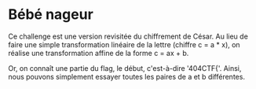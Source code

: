 
# Bébé nageur

Ce challenge est une version revisitée du chiffrement de César. Au lieu de faire une simple transformation linéaire de la lettre (chiffre c = a * x), on réalise une transformation affine de la forme c = ax + b.

Or, on connaît une partie du flag, le début, c'est-à-dire '404CTF{'. Ainsi, nous pouvons simplement essayer toutes les paires de a et b différentes.